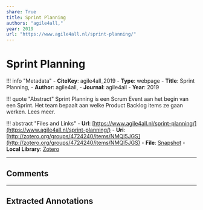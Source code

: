```yaml
---
share: True
title: Sprint Planning
authors: "agile4all,"
year: 2019
url: "https://www.agile4all.nl/sprint-planning/"
---
```

# Sprint Planning

!!! info "Metadata"
	- **CiteKey**: agile4all_2019
	- **Type**: webpage
	- **Title**: Sprint Planning, 
	- **Author**: agile4all,
	- **Journal**: agile4all 
	- **Year**: 2019 

!!! quote "Abstract"
	Sprint Planning is een Scrum Event aan het begin van een Sprint. Het team bepaalt aan welke Product Backlog items ze gaan werken. Lees meer.

!!! abstract "Files and Links"
	- **Url**: [https://www.agile4all.nl/sprint-planning/](https://www.agile4all.nl/sprint-planning/)
	- **Uri**: [http://zotero.org/groups/4724240/items/NMQI5JGS](http://zotero.org/groups/4724240/items/NMQI5JGS)
	- **File**: [Snapshot](file:///Users/jan/Zotero/storage/3L5T9Y6X/sprint-planning.html)
	- **Local Library**: [Zotero]((zotero://select/groups/4724240/items/NMQI5JGS))

----

## Comments



----

## Extracted Annotations